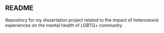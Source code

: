 ## README

Repository for my dissertation project related to the impact of heterosexist experiences on the mental health of LGBTQ+ community

